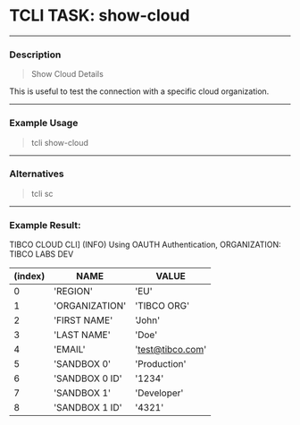 # TCLI TASK: show-cloud

---
### Description
> Show Cloud Details

This is useful to test the connection with a specific cloud organization.

---
### Example Usage
> tcli show-cloud

---
### Alternatives
> tcli sc

---
### Example Result:

TIBCO CLOUD CLI] (INFO)  Using OAUTH Authentication, ORGANIZATION: TIBCO LABS DEV

| (index) |      NAME      |        VALUE        |
--- | --- | ---
|    0    |    'REGION'    |        'EU'         |
|    1    | 'ORGANIZATION' |     'TIBCO ORG'     |
|    2    |  'FIRST NAME'  |       'John'        |
|    3    |  'LAST NAME'   |        'Doe'        |
|    4    |    'EMAIL'     |   'test@tibco.com'  |
|    5    |  'SANDBOX 0'   |    'Production'     |
|    6    | 'SANDBOX 0 ID' |       '1234'        |
|    7    |  'SANDBOX 1'   |     'Developer'     |
|    8    | 'SANDBOX 1 ID' |       '4321'        |
